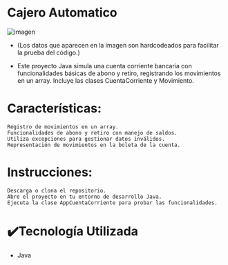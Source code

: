
# Cajero Automatico
![imagen](https://github.com/JoaquinEscobarDev/Cajero-Automatico/assets/152922219/afbb86ef-0a28-44ff-a78e-250daeb37ed9)

- (Los datos que aparecen en la imagen son hardcodeados para facilitar la prueba del código.)

- Este proyecto Java simula una cuenta corriente bancaria con funcionalidades básicas de abono y retiro, registrando los movimientos en un array. Incluye las clases CuentaCorriente y Movimiento.
 

# Características:

    Registro de movimientos en un array.
    Funcionalidades de abono y retiro con manejo de saldos.
    Utiliza excepciones para gestionar datos inválidos.
    Representación de movimientos en la boleta de la cuenta.

# Instrucciones:

    Descarga o clona el repositorio.
    Abre el proyecto en tu entorno de desarrollo Java.
    Ejecuta la clase AppCuentaCorriente para probar las funcionalidades.

# ✔️Tecnología Utilizada
- Java

